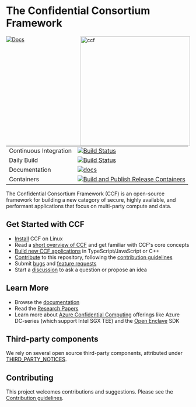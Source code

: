 # The Confidential Consortium Framework

<img alt="ccf" align="right" src="https://microsoft.github.io/CCF/main/_images/ccf.svg" width="300">

[![Docs](https://img.shields.io/badge/Docs-succeeded-green)](https://microsoft.github.io/CCF)

|                        |                                                                                                                                                                                                |
| ---------------------- | ---------------------------------------------------------------------------------------------------------------------------------------------------------------------------------------------- |
| Continuous Integration | [![Build Status](https://dev.azure.com/MSRC-CCF/CCF/_apis/build/status/CCF%20Github%20CI?branchName=main)](https://dev.azure.com/MSRC-CCF/CCF/_build/latest?definitionId=3&branchName=main)    |
| Daily Build            | [![Build Status](https://dev.azure.com/MSRC-CCF/CCF/_apis/build/status/CCF%20GitHub%20Daily?branchName=main)](https://dev.azure.com/MSRC-CCF/CCF/_build/latest?definitionId=7&branchName=main) |
| Documentation          | [![docs](https://dev.azure.com/MSRC-CCF/CCF/_apis/build/status/CCF%20GitHub%20Pages?branchName=main)](https://dev.azure.com/MSRC-CCF/CCF/_build/latest?definitionId=4&branchName=main)         |
| Containers             | [![Build and Publish Release Containers](https://github.com/microsoft/CCF/actions/workflows/containers.yml/badge.svg)](https://github.com/microsoft/CCF/actions/workflows/containers.yml)                                                     |

The Confidential Consortium Framework (CCF) is an open-source framework for building a new category of secure, highly available,
and performant applications that focus on multi-party compute and data.

## Get Started with CCF

- [Install](https://microsoft.github.io/CCF/main/build_apps/install_bin.html) CCF on Linux
- Read a [short overview of CCF](https://microsoft.github.io/CCF/main/overview/concepts.html) and get familiar with CCF's core concepts
- [Build new CCF applications](https://microsoft.github.io/CCF/main/build_apps/index.html) in TypeScript/JavaScript or C++
- [Contribute](https://microsoft.github.io/CCF/main/contribute) to this repository, following the [contribution guidelines](.github/CONTRIBUTING.md)
- Submit [bugs](https://github.com/microsoft/CCF/issues/new?assignees=&labels=bug&template=bug_report.md&title=) and [feature requests](https://github.com/microsoft/CCF/issues/new?assignees=&labels=enhancement&template=feature_request.md&title=)
- Start a [discussion](https://github.com/microsoft/CCF/discussions/new) to ask a question or propose an idea

## Learn More

- Browse the [documentation](https://microsoft.github.io/CCF/)
- Read the [Research Papers](https://microsoft.github.io/CCF/main/research)
- Learn more about [Azure Confidential Computing](https://azure.microsoft.com/solutions/confidential-compute/) offerings like Azure DC-series (which support Intel SGX TEE) and the [Open Enclave](https://github.com/openenclave/openenclave) SDK

## Third-party components

We rely on several open source third-party components, attributed under [THIRD_PARTY_NOTICES](THIRD_PARTY_NOTICES.txt).

## Contributing

This project welcomes contributions and suggestions. Please see the [Contribution guidelines](.github/CONTRIBUTING.md).

